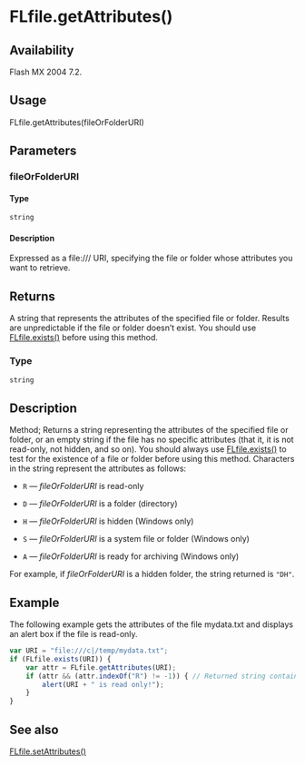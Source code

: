 # FLfile.getAttributes()

## Availability

Flash MX 2004 7.2.

## Usage

FLfile.getAttributes(fileOrFolderURI)

## Parameters

### **fileOrFolderURI**

#### Type

```typescript
string
```

#### Description

Expressed as a file:/// URI, specifying the file or folder whose attributes you want to retrieve.

## Returns

A string that represents the attributes of the specified file or folder.
Results are unpredictable if the file or folder doesn’t exist. You should use [FLfile.exists()](../FLfile_object/FLfile2.md) before using this method.

### Type

```typescript
string
```

## Description

Method; Returns a string representing the attributes of the specified file or folder, or an empty string if the file has no specific attributes (that it, it is not read-only, not hidden, and so on). You should always use [FLfile.exists()](../FLfile_object/FLfile2.md) to test for the existence of a file or folder before using this method.
Characters in the string represent the attributes as follows:

- `R` — *fileOrFolderURI* is read-only

- `D` — *fileOrFolderURI* is a folder (directory)

- `H` — *fileOrFolderURI* is hidden (Windows only)

- `S` — *fileOrFolderURI* is a system file or folder (Windows only)

- `A` — *fileOrFolderURI* is ready for archiving (Windows only)

For example, if *fileOrFolderURI* is a hidden folder, the string returned is `"DH"`.

## Example

The following example gets the attributes of the file mydata.txt and displays an alert box if the file is read-only.

```javascript
var URI = "file:///c|/temp/mydata.txt";
if (FLfile.exists(URI)) {
    var attr = FLfile.getAttributes(URI);
    if (attr && (attr.indexOf("R") != -1)) { // Returned string contains R.
        alert(URI + " is read only!");
    }
}
```

## See also

[FLfile.setAttributes()](../FLfile_object/FLfile13.md)
